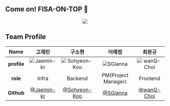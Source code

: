 ## Come on! FISA-ON-TOP 👋

<p align="center">
<img src="https://github.com/FISA-on-Top/.github/blob/b729b83e836e6544c7e59d4bdbcef49ee7589414/logo.svg"/>
</p>


## Team Profile
|Name|고재민|구소현|이예정|최완규|
|:---:|:---:|:---:|:---:|:---:|
|__profile__|![Jaemin-kr](https://github.com/Jaemin-kr.png)|![Sohyeon-Koo](https://github.com/Sohyeon-Koo.png)|![SGianna](https://github.com/SGianna.png)|![wanQ-Choi](https://github.com/wanQ-Choi.png)|
|__role__|Infra|Backend|PM(Project Manager)|Frontend|
|__Github__|[@Jaemin-kr](https://github.com/Jaemin-kr)|[@Sohyeon-Koo](https://github.com/Sohyeon-Koo)|[@SGianna](https://github.com/SGianna)|[@wanQ-Choi](https://github.com/wanQ-Choi)|
